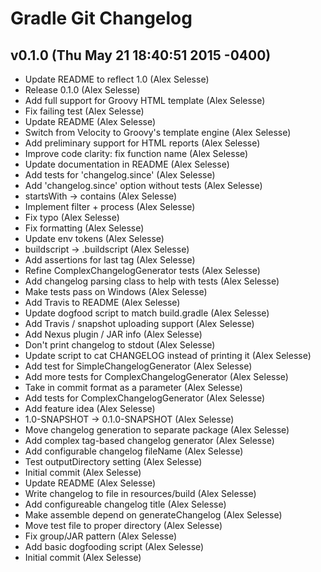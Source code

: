 Gradle Git Changelog
====================

v0.1.0 (Thu May 21 18:40:51 2015 -0400)
---------------------------------------
* Update README to reflect 1.0 (Alex Selesse)
* Release 0.1.0 (Alex Selesse)
* Add full support for Groovy HTML template (Alex Selesse)
* Fix failing test (Alex Selesse)
* Update README (Alex Selesse)
* Switch from Velocity to Groovy's template engine (Alex Selesse)
* Add preliminary support for HTML reports (Alex Selesse)
* Improve code clarity: fix function name (Alex Selesse)
* Update documentation in README (Alex Selesse)
* Add tests for 'changelog.since' (Alex Selesse)
* Add 'changelog.since' option without tests (Alex Selesse)
* startsWith -> contains (Alex Selesse)
* Implement filter + process (Alex Selesse)
* Fix typo (Alex Selesse)
* Fix formatting (Alex Selesse)
* Update env tokens (Alex Selesse)
* buildscript -> .buildscript (Alex Selesse)
* Add assertions for last tag (Alex Selesse)
* Refine ComplexChangelogGenerator tests (Alex Selesse)
* Add changelog parsing class to help with tests (Alex Selesse)
* Make tests pass on Windows (Alex Selesse)
* Add Travis to README (Alex Selesse)
* Update dogfood script to match build.gradle (Alex Selesse)
* Add Travis / snapshot uploading support (Alex Selesse)
* Add Nexus plugin / JAR info (Alex Selesse)
* Don't print changelog to stdout (Alex Selesse)
* Update script to cat CHANGELOG instead of printing it (Alex Selesse)
* Add test for SimpleChangelogGenerator (Alex Selesse)
* Add more tests for ComplexChangelogGenerator (Alex Selesse)
* Take in commit format as a parameter (Alex Selesse)
* Add tests for ComplexChangelogGenerator (Alex Selesse)
* Add feature idea (Alex Selesse)
* 1.0-SNAPSHOT -> 0.1.0-SNAPSHOT (Alex Selesse)
* Move changelog generation to separate package (Alex Selesse)
* Add complex tag-based changelog generator (Alex Selesse)
* Add configurable changelog fileName (Alex Selesse)
* Test outputDirectory setting (Alex Selesse)
* Initial commit (Alex Selesse)
* Update README (Alex Selesse)
* Write changelog to file in resources/build (Alex Selesse)
* Add configureable changelog title (Alex Selesse)
* Make assemble depend on generateChangelog (Alex Selesse)
* Move test file to proper directory (Alex Selesse)
* Fix group/JAR pattern (Alex Selesse)
* Add basic dogfooding script (Alex Selesse)
* Initial commit (Alex Selesse)
